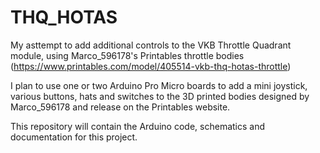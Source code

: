 # THQ_HOTAS
My asttempt to add additional controls to the VKB Throttle Quadrant module, using Marco_596178's Printables throttle bodies (https://www.printables.com/model/405514-vkb-thq-hotas-throttle)

I plan to use one or two Arduino Pro Micro boards to add a mini joystick, various buttons, hats and switches to the 3D printed bodies designed by Marco_596178 and release on the Printables website.

This repository will contain the Arduino code, schematics and documentation for this project.
